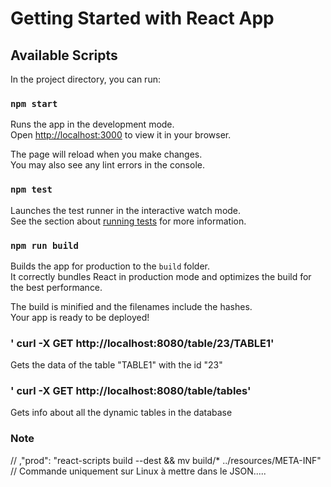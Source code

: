 # Getting Started with React App

## Available Scripts

In the project directory, you can run:

### `npm start`

Runs the app in the development mode.\
Open [http://localhost:3000](http://localhost:3000) to view it in your browser.

The page will reload when you make changes.\
You may also see any lint errors in the console.

### `npm test`

Launches the test runner in the interactive watch mode.\
See the section about [running tests](https://facebook.github.io/create-react-app/docs/running-tests) for more information.

### `npm run build`

Builds the app for production to the `build` folder.\
It correctly bundles React in production mode and optimizes the build for the best performance.

The build is minified and the filenames include the hashes.\
Your app is ready to be deployed!

### ' curl -X GET http://localhost:8080/table/23/TABLE1'

Gets the data of the table "TABLE1" with the id "23"

### ' curl -X GET http://localhost:8080/table/tables'

Gets info about all the dynamic tables in the database



### Note
// ,"prod": "react-scripts build --dest && mv build/* ../resources/META-INF" // Commande uniquement sur Linux à mettre dans le JSON.....
